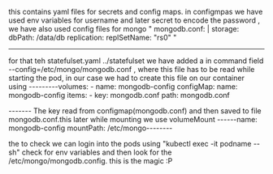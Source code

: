 this contains yaml files for secrets and config maps. in configmpas we have used env variables for username and later secret to encode the password , we have also used config files for mongo "  mongodb.conf: |
    storage:
      dbPath: /data/db
    replication:
        replSetName: "rs0"   "


---------


for that teh statefulset.yaml ../statefulset  we have added a in command field --config=/etc/mongo/mongodb.conf , where this file has to be read while starting the pod, in our case we had to create this file on our container using ---------volumes:
        - name: mongodb-config
          configMap:
            name: mongodb-config
            items:
              - key: mongodb.conf
                path: mongodb.conf



------- The key read from configmap(mongodb.conf) and then saved to file mongodb.conf.this later while mounting we use volumeMount ------name: mongodb-config         mountPath: /etc/mongo--------



the to check we can login into the pods using "kubectl exec -it podname -- sh"  check for env variables and then look for the /etc/mongo/mongodb.config.   this is the magic :P
 

